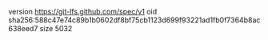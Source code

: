 version https://git-lfs.github.com/spec/v1
oid sha256:588c47e74c89b1b0602df8bf75cb1123d699f93221ad1fb0f7364b8ac638eed7
size 5032

